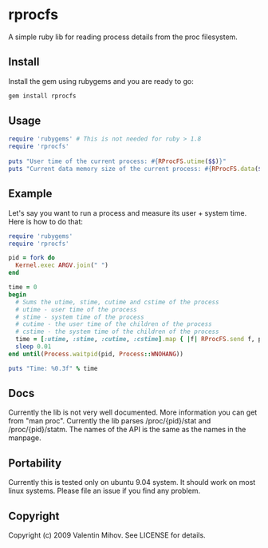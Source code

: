 rprocfs
=======

A simple ruby lib for reading process details from the proc filesystem.

Install
-------

Install the gem using rubygems and you are ready to go:

```bash
gem install rprocfs
```

Usage
-----

```ruby
require 'rubygems' # This is not needed for ruby > 1.8
require 'rprocfs'
  
puts "User time of the current process: #{RProcFS.utime($$)}"
puts "Current data memory size of the current process: #{RProcFS.data($$)}"
```
  
Example
-------

Let's say you want to run a process and measure its user + system time. Here is how to do that:

```ruby
require 'rubygems'
require 'rprocfs'

pid = fork do
  Kernel.exec ARGV.join(" ")
end

time = 0
begin
  # Sums the utime, stime, cutime and cstime of the process
  # utime - user time of the process
  # stime - system time of the process
  # cutime - the user time of the children of the process
  # cstime - the system time of the children of the process
  time = [:utime, :stime, :cutime, :cstime].map { |f| RProcFS.send f, pid }.inject(0) { |x,y| x + y }
  sleep 0.01
end until(Process.waitpid(pid, Process::WNOHANG))

puts "Time: %0.3f" % time
```

Docs
----

Currently the lib is not very well documented. More information you can get from "man proc". Currently the lib parses /proc/{pid}/stat and /proc/{pid}/statm. The names of the API is the same as the names in the manpage.

Portability
-----------

Currently this is tested only on ubuntu 9.04 system. It should work on most linux systems. Please file an issue if you find any problem.

Copyright
---------

Copyright (c) 2009 Valentin Mihov. See LICENSE for details.
